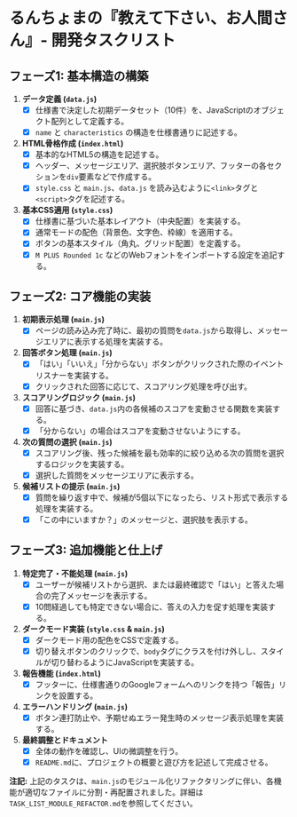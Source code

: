 # るんちょまの『教えて下さい、お人間さん』- 開発タスクリスト

## フェーズ1: 基本構造の構築

1.  **データ定義 (`data.js`)**
    *   [x] 仕様書で決定した初期データセット（10件）を、JavaScriptのオブジェクト配列として定義する。
    *   [x] `name` と `characteristics` の構造を仕様書通りに記述する。

2.  **HTML骨格作成 (`index.html`)**
    *   [x] 基本的なHTML5の構造を記述する。
    *   [x] ヘッダー、メッセージエリア、選択肢ボタンエリア、フッターの各セクションを`div`要素などで作成する。
    *   [x] `style.css` と `main.js`、`data.js` を読み込むように`<link>`タグと`<script>`タグを記述する。

3.  **基本CSS適用 (`style.css`)**
    *   [x] 仕様書に基づいた基本レイアウト（中央配置）を実装する。
    *   [x] 通常モードの配色（背景色、文字色、枠線）を適用する。
    *   [x] ボタンの基本スタイル（角丸、グリッド配置）を定義する。
    *   [x] `M PLUS Rounded 1c` などのWebフォントをインポートする設定を追記する。

## フェーズ2: コア機能の実装

1.  **初期表示処理 (`main.js`)**
    *   [x] ページの読み込み完了時に、最初の質問を`data.js`から取得し、メッセージエリアに表示する処理を実装する。

2.  **回答ボタン処理 (`main.js`)**
    *   [x] 「はい」「いいえ」「分からない」ボタンがクリックされた際のイベントリスナーを実装する。
    *   [x] クリックされた回答に応じて、スコアリング処理を呼び出す。

3.  **スコアリングロジック (`main.js`)**
    *   [x] 回答に基づき、`data.js`内の各候補のスコアを変動させる関数を実装する。
    *   [x] 「分からない」の場合はスコアを変動させないようにする。

4.  **次の質問の選択 (`main.js`)**
    *   [x] スコアリング後、残った候補を最も効率的に絞り込める次の質問を選択するロジックを実装する。
    *   [x] 選択した質問をメッセージエリアに表示する。

5.  **候補リストの提示 (`main.js`)**
    *   [x] 質問を繰り返す中で、候補が5個以下になったら、リスト形式で表示する処理を実装する。
    *   [x] 「この中にいますか？」のメッセージと、選択肢を表示する。

## フェーズ3: 追加機能と仕上げ

1.  **特定完了・不能処理 (`main.js`)**
    *   [x] ユーザーが候補リストから選択、または最終確認で「はい」と答えた場合の完了メッセージを表示する。
    *   [x] 10問経過しても特定できない場合に、答えの入力を促す処理を実装する。

2.  **ダークモード実装 (`style.css` & `main.js`)**
    *   [x] ダークモード用の配色をCSSで定義する。
    *   [x] 切り替えボタンのクリックで、`body`タグにクラスを付け外しし、スタイルが切り替わるようにJavaScriptを実装する。

3.  **報告機能 (`index.html`)**
    *   [x] フッターに、仕様書通りのGoogleフォームへのリンクを持つ「報告」リンクを設置する。

4.  **エラーハンドリング (`main.js`)**
    *   [x] ボタン連打防止や、予期せぬエラー発生時のメッセージ表示処理を実装する。

5.  **最終調整とドキュメント**
    *   [x] 全体の動作を確認し、UIの微調整を行う。
    *   [x] `README.md`に、プロジェクトの概要と遊び方を記述して完成させる。

**注記:** 上記のタスクは、`main.js`のモジュール化リファクタリングに伴い、各機能が適切なファイルに分割・再配置されました。詳細は`TASK_LIST_MODULE_REFACTOR.md`を参照してください。